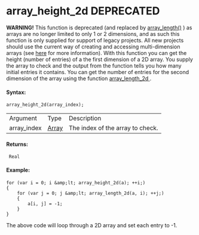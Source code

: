 # array_height_2d  DEPRECATED 

**WARNING!** This function is deprecated (and replaced by
[array_length()](array_length) ) as arrays are no longer limited to
only 1 or 2 dimensions, and as such this function is only supplied for
support of legacy projects. All new projects should use the current way
of creating and accessing multi-dimension arrays (see
[here](../../GML_Overview/Arrays) for more information). With this
function you can get the height (number of entries) of a the first
dimension of a 2D array. You supply the array to check and the output
from the function tells you how many initial entries it contains. You
can get the number of entries for the second dimension of the array
using the function [ array_length_2d ](array_length_2d) .

#### Syntax:

``` gml
array_height_2d(array_index);
```

|             |                                                                   |                                  |
|-------------|-------------------------------------------------------------------|----------------------------------|
| Argument    | Type                                                              | Description                      |
| array_index |  [Array](../../../../GameMaker_Language/GML_Overview/Arrays)  | The index of the array to check. |

#### Returns:

``` gml
 Real
```

#### Example:

``` gml
for (var i = 0; i &amp;lt; array_height_2d(a); ++i;)
{
    for (var j = 0; j &amp;lt; array_length_2d(a, i); ++j;)
    {
        a[i, j] = -1;
    }
}
```

The above code will loop through a 2D array and set each entry to -1.
